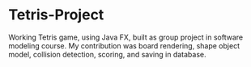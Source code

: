 # Tetris-Project
Working Tetris game, using Java FX, built as group project in software modeling course. My contribution was board rendering, shape object model, collision detection, scoring, and saving in database.
